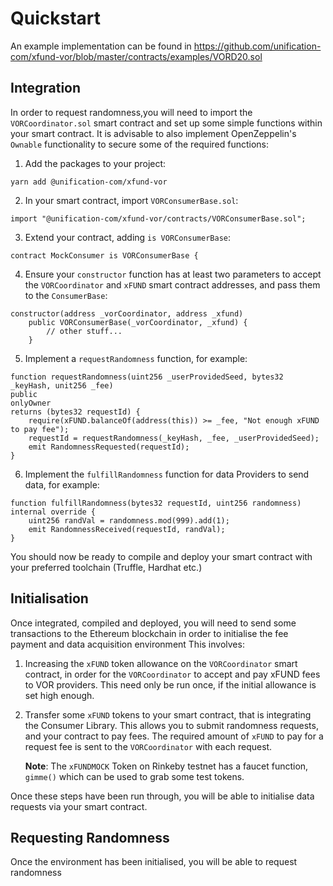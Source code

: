 # Quickstart

An example implementation can be found in https://github.com/unification-com/xfund-vor/blob/master/contracts/examples/VORD20.sol

## Integration

In order to request randomness,you will need to import the `VORCoordinator.sol` smart contract
and set up some simple functions within your smart contract. It is advisable to also implement
OpenZeppelin's `Ownable` functionality to secure some of the required functions:

1. Add the packages to your project:

```
yarn add @unification-com/xfund-vor
```

2. In your smart contract, import `VORConsumerBase.sol`:

```solidity
import "@unification-com/xfund-vor/contracts/VORConsumerBase.sol";
```

3. Extend your contract, adding `is VORConsumerBase`:

```solidity
contract MockConsumer is VORConsumerBase {
```

4. Ensure your `constructor` function has at least two parameters to accept the `VORCoordinator` 
   and `xFUND` smart contract addresses, and pass them to the `ConsumerBase`:

```solidity
constructor(address _vorCoordinator, address _xfund)
    public VORConsumerBase(_vorCoordinator, _xfund) {
        // other stuff...
    }
```

5. Implement a `requestRandomness` function, for example:

```solidity
function requestRandomness(uint256 _userProvidedSeed, bytes32 _keyHash, unit256 _fee) 
public 
onlyOwner 
returns (bytes32 requestId) {
    require(xFUND.balanceOf(address(this)) >= _fee, "Not enough xFUND to pay fee");
    requestId = requestRandomness(_keyHash, _fee, _userProvidedSeed);
    emit RandomnessRequested(requestId);
}
```

6. Implement the `fulfillRandomness` function for data Providers to send data, for example:

```solidity
function fulfillRandomness(bytes32 requestId, uint256 randomness) internal override {
    uint256 randVal = randomness.mod(999).add(1);
    emit RandomnessReceived(requestId, randVal);
}
```

You should now be ready to compile and deploy your smart contract with your preferred toolchain
(Truffle, Hardhat etc.)

## Initialisation

Once integrated, compiled and deployed, you will need to send some transactions to the
Ethereum blockchain in order to initialise the fee payment and data acquisition environment
This involves:

1) Increasing the `xFUND` token allowance on the `VORCoordinator` smart contract, in order for the `VORCoordinator`
   to accept and pay xFUND fees to VOR providers. This need only be run once, if the initial
   allowance is set high enough.
2) Transfer some `xFUND` tokens to your smart contract, that is integrating the Consumer Library.
   This allows you to submit randomness requests, and your contract to pay fees. The required amount
   of `xFUND` to pay for a request fee is sent to the `VORCoordinator` with each request.

   **Note**: The `xFUNDMOCK` Token on Rinkeby testnet has a faucet function, `gimme()` which can be used
   to grab some test tokens.

Once these steps have been run through, you will be able to initialise data requests via your
smart contract.

## Requesting Randomness

Once the environment has been initialised, you will be able to request randomness
